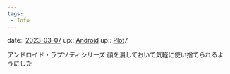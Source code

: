 ```yaml
---
tags:
 - Info
---
```


date:: [2023-03-07](/Daily_Note/2023-03-07.md)
up:: [Android](Bar/Novel/Topics/Android.md)
up:: [Plot](Bar/Novel/Chaos/Plot.md)7

アンドロイド・ラプソディシリーズ
顔を潰しておいて気軽に使い捨てられるようにした